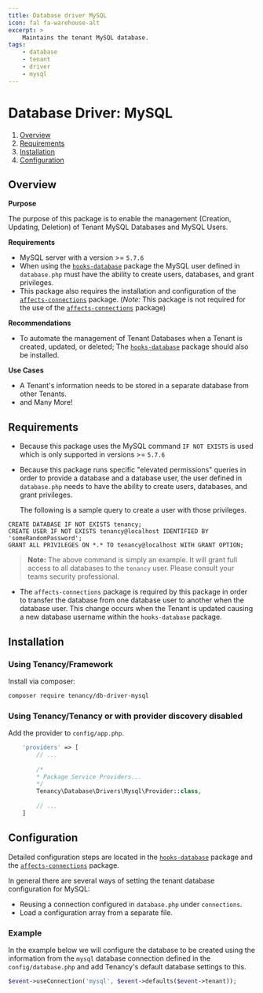 ```yaml
---
title: Database driver MySQL
icon: fal fa-warehouse-alt
excerpt: >
    Maintains the tenant MySQL database.
tags:
    - database
    - tenant
    - driver
    - mysql
---
```

# Database Driver: MySQL

1. [Overview](#overview)
2. [Requirements](#requirements)
3. [Installation](#installation)
4. [Configuration](#configuration)

## Overview

**Purpose**

The purpose of this package is to enable the management (Creation, Updating, Deletion) of Tenant MySQL Databases and MySQL Users.

**Requirements**

- MySQL server with a version >= `5.7.6`
- When using the [`hooks-database`](hooks-database) package the MySQL user defined in `database.php` must have the ability to create users, databases, and grant privileges.
- This package also requires the installation and configuration of the [`affects-connections`](affects-connections) package. 
  (*Note:* This package is not required for the use of the [`affects-connections`](affects-connections) package)

**Recommendations**

- To automate the management of Tenant Databases when a Tenant is created, updated, or deleted; The [`hooks-database`](hooks-database) package should also be installed.

 **Use Cases**

- A Tenant's information needs to be stored in a separate database from other Tenants.
- and Many More!

## Requirements

- Because this package uses the MySQL command `IF NOT EXISTS` is used which is only supported in versions >= `5.7.6`

- Because this package runs specific "elevated permissions" queries in order to provide a database and a database user, the user defined in `database.php` needs to have the ability to create users, databases, and grant privileges.

  The following is a sample query to create a user with those privileges. 

```mysql
CREATE DATABASE IF NOT EXISTS tenancy;
CREATE USER IF NOT EXISTS tenancy@localhost IDENTIFIED BY 'someRandomPassword';
GRANT ALL PRIVILEGES ON *.* TO tenancy@localhost WITH GRANT OPTION;
```

> **Note:** The above command is simply an example. It will grant full access to all databases to the `tenancy` user. Please consult your teams security professional.

- The  `affects-connections` package is required by this package in order to transfer the database from one database user to another when the database user. This change occurs when the Tenant is updated causing a new database username within the `hooks-database` package.

## Installation

### Using Tenancy/Framework
Install via composer:
```bash
composer require tenancy/db-driver-mysql
```

### Using Tenancy/Tenancy or with provider discovery disabled
Add the provider to `config/app.php`.

```php
    'providers' => [
        // ...
        
        /*
        * Package Service Providers...
        */
        Tenancy\Database\Drivers\Mysql\Provider::class,
        
        // ...
    ]
```

## Configuration

Detailed configuration steps are located in the [`hooks-database`](hooks-database) package and the [`affects-connections`](affects-connections) package.

In general there are several ways of setting the tenant database configuration for MySQL:

- Reusing a connection configured in `database.php` under `connections`.
- Load a configuration array from a separate file.

### Example

In the example below we will configure the database to be created using the information from the `mysql` database connection defined in the `config/database.php` and add Tenancy's default database settings to this.

```php
$event->useConnection('mysql', $event->defaults($event->tenant));
```

